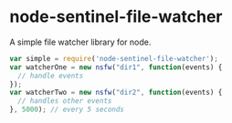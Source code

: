 # node-sentinel-file-watcher
A simple file watcher library for node.

```js
var simple = require('node-sentinel-file-watcher');
var watcherOne = new nsfw("dir1", function(events) {
  // handle events
});
var watcherTwo = new nsfw("dir2", function(events) {
  // handles other events
}, 5000); // every 5 seconds

```
